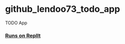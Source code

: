 # github_lendoo73_todo_app
TODO App

### [Runs on ReplIt](https://replit.com/@lendoo73/ToDoAppGreenFox)
